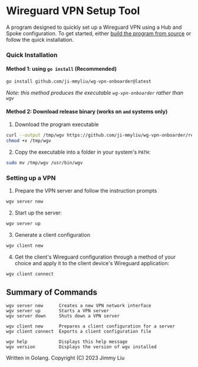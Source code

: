 Wireguard VPN Setup Tool
==
A program designed to quickly set up a Wireguard VPN using a Hub and Spoke configuration.
To get started, either [build the program from source](https://github.com/ji-mmyliu/wg-vpn-onboarder/releases/tag/v1.0.2) or follow the quick installation.

### Quick Installation
#### Method 1: using `go install` (Recommended)
```bash
go install github.com/ji-mmyliu/wg-vpn-onboarder@latest
```
*Note: this method produces the executable `wg-vpn-onboarder` rather than `wgv`*

#### Method 2: Download release binary (works on `amd` systems only)
1. Download the program executable 
```bash
curl --output /tmp/wgv https://github.com/ji-mmyliu/wg-vpn-onboarder/releases/download/v1.0.6/wgv
chmod +x /tmp/wgv
```
2. Copy the executable into a folder in your system's `PATH`:
```bash
sudo mv /tmp/wgv /usr/bin/wgv
```

### Setting up a VPN
1. Prepare the VPN server and follow the instruction prompts
```bash
wgv server new
```
2. Start up the server:
```bash
wgv server up
```
3. Generate a client configuration
```bash
wgv client new
```
4. Get the client's Wireguard configuration through a method of your choice and apply it to the client device's Wireguard application:
```bash
wgv client connect
```

## Summary of Commands
```
wgv server new      Creates a new VPN network interface
wgv server up       Starts a VPN server
wgv server down     Shuts down a VPN server

wgv client new      Prepares a client configuration for a server
wgv client connect  Exports a client configuration file

wgv help            Displays this help message
wgv version         Displays the version of wgv installed
```

Written in Golang.
Copyright (C) 2023 Jimmy Liu
